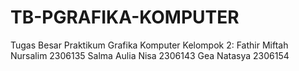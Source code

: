 # TB-PGRAFIKA-KOMPUTER
Tugas Besar Praktikum Grafika Komputer
Kelompok 2:
Fathir Miftah Nursalim 2306135
Salma  Aulia Nisa 2306143
Gea Natasya  2306154

